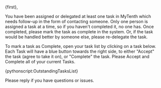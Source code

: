 {first},

You have been assigned or delegated at least one task in MyTenth which needs follow-up in the form of contacting someone. Only one person is assigned a task at a time, so if you haven't completed it, no one has. Once completed, please mark the task as complete in the system. Or, if the task would be handled better by someone else, please re-delegate the task.

To mark a task as Complete, open your task list by clicking on a task below. Each Task will have a blue button towards the right side, to either "Accept" the task (agree to take it on), or "Complete" the task. Please Accept and Complete all of your current Tasks.

{pythonscript:OutstandingTasksList}

Please reply if you have questions or issues.
